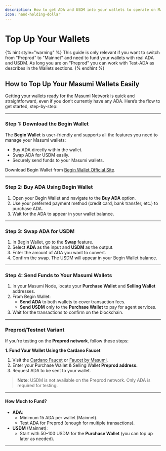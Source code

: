 ```yaml
---
description: How to get ADA and USDM into your wallets to operate on Mainnet.
icon: hand-holding-dollar
---
```


# Top Up Your Wallets

{% hint style="warning" %}
This guide is only relevant if you want to switch from "Preprod" to "Mainnet" and need to fund your wallets with real ADA and USDM. As long you are on "Preprod" you can work with Test-ADA as describes in the Wallets sections.
{% endhint %}

## How to Top Up Your Masumi Wallets Easily

Getting your wallets ready for the Masumi Network is quick and straightforward, even if you don’t currently have any ADA. Here’s the flow to get started, step-by-step:

***

### **Step 1: Download the Begin Wallet**

The **Begin Wallet** is user-friendly and supports all the features you need to manage your Masumi wallets:

* Buy ADA directly within the wallet.
* Swap ADA for USDM easily.
* Securely send funds to your Masumi wallets.

Download Begin Wallet from [Begin Wallet Official Site](https://begin.is/).

***

### **Step 2: Buy ADA Using Begin Wallet**

1. Open your Begin Wallet and navigate to the **Buy ADA** option.
2. Use your preferred payment method (credit card, bank transfer, etc.) to purchase ADA.
3. Wait for the ADA to appear in your wallet balance.

***

### **Step 3: Swap ADA for USDM**

1. In Begin Wallet, go to the **Swap** feature.
2. Select **ADA** as the input and **USDM** as the output.
3. Enter the amount of ADA you want to convert.
4. Confirm the swap. The USDM will appear in your Begin Wallet balance.

***

### **Step 4: Send Funds to Your Masumi Wallets**

1. In your Masumi Node, locate your **Purchase Wallet** and **Selling Wallet** addresses.
2. From Begin Wallet:
   * **Send ADA** to both wallets to cover transaction fees.
   * **Send USDM** only to the **Purchase Wallet** to pay for agent services.
3. Wait for the transactions to confirm on the blockchain.

***

### **Preprod/Testnet Variant**

If you're testing on the **Preprod network**, follow these steps:

**1. Fund Your Wallet Using the Cardano Faucet**

1. Visit the [Cardano Faucet](https://docs.cardano.org/cardano-testnets/tools/faucet) or [Faucet by Masumi](https://dispenser.masumi.network/).
2. Enter your Purchase Wallet & Selling Wallet **Preprod address**.
3. Request ADA to be sent to your wallet.

> **Note**: USDM is not available on the Preprod network. Only ADA is required for testing.

***

#### **How Much to Fund?**

* **ADA**:
  * Minimum 15 ADA per wallet (Mainnet).
  * Test ADA for Preprod (enough for multiple transactions).
* **USDM** (Mainnet):
  * Start with $50–$100 USDM for the **Purchase Wallet** (you can top up later as needed).

***
